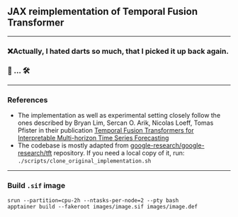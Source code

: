 ## JAX reimplementation of Temporal Fusion Transformer

---

### ❌Actually, I hated darts so much, that I picked it up back again.

### 🚧 ... 🛠️

---

### References

- The implementation as well as experimental setting closely follow the ones described by Bryan Lim, Sercan O. Arik,
  Nicolas Loeff, Tomas Pfister
  in their
  publication [Temporal Fusion Transformers for Interpretable Multi-horizon Time Series Forecasting](https://arxiv.org/abs/1912.09363)
- The codebase is mostly adapted
  from [google-research/google-research/tft](https://github.com/google-research/google-research/tree/master/tft)
  repository.
  If you need a local copy of it, run: `./scripts/clone_original_implementation.sh`

---

### Build `.sif` image

```shell
srun --partition=cpu-2h --ntasks-per-node=2 --pty bash
apptainer build --fakeroot images/image.sif images/image.def
```